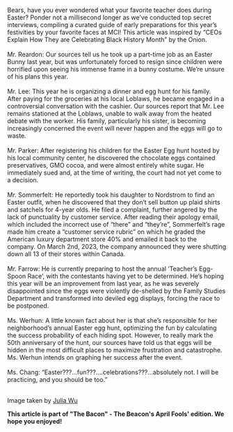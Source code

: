
Bears, have you ever wondered what your favorite teacher does during
Easter? Ponder not a millisecond longer as we’ve conducted top secret
interviews, compiling a curated guide of early preparations for this
year’s festivities by your favorite faces at MCI! This article was
inspired by “CEOs Explain How They are Celebrating Black History Month”
by the Onion.
<br><br>
Mr. Reardon: Our sources tell us he took up a part-time job as an Easter
Bunny last year, but was unfortunately forced to resign since children
were horrified upon seeing his immense frame in a bunny costume. We’re
unsure of his plans this year.
<br><br>
Mr. Lee: This year he is organizing a dinner and egg hunt for his
family. After paying for the groceries at his local Loblaws, he became
engaged in a controversial conversation with the cashier. Our sources
report that Mr. Lee remains stationed at the Loblaws, unable to walk
away from the heated debate with the worker. His family, particularly
his sister, is becoming increasingly concerned the event will never
happen and the eggs will go to waste.
<br><br>
Mr. Parker: After registering his children for the Easter Egg hunt
hosted by his local community center, he discovered the chocolate eggs
contained preservatives, GMO cocoa, and were almost entirely white
sugar. He immediately sued and, at the time of writing, the court had
not yet come to a decision.
<br><br>
Mr. Sommerfelt: He reportedly took his daughter to Nordstrom to find an
Easter outfit, when he discovered that they don’t sell button up plaid
shirts and satchels for 4-year olds. He filed a complaint, further
angered by the lack of punctuality by customer service. After reading
their apology email, which included the incorrect use of “there” and
“they’re”, Sommerfelt’s rage made him create a “customer service rubric”
on which he graded the American luxury department store 40% and emailed
it back to the company. On March 2nd, 2023, the company announced they
were shutting down all 13 of their stores within Canada.
<br><br>
Mr. Farrow: He is currently preparing to host the annual ‘Teacher’s
Egg-Spoon Race’, with the contestants having yet to be determined. He’s
hoping this year will be an improvement from last year, as he was
severely disappointed since the eggs were violently de-shelled by the
Family Studies Department and transformed into deviled egg displays,
forcing the race to be postponed.
<br><br>
Ms. Werhun: A little known fact about her is that she’s responsible for
her neighborhood’s annual Easter egg hunt, optimizing the fun by
calculating the success probability of each hiding spot. However, to
really mark the 50th anniversary of the hunt, our sources have told us
that eggs will be hidden in the most difficult places to maximize
frustration and catastrophe. Ms. Werhun intends on graphing her success
after the event.
<br><br>
Ms. Chang: “Easter???...fun???....celebrations???...absolutely not. I
will be practicing, and you should be too.”
<br><br>

Image taken by [Julia Wu](https://mcibeacon.com/member/julia-wu)

**This article is part of "The Bacon" - The Beacon's April Fools' edition. We hope you enjoyed!**